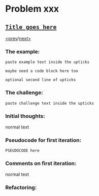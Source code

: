 # Problem xxx

## [`Title goes here`](https://projecteuler.net/problem=)

[<prev](./../DIR022_names_scores/README.md)/[next>](./../README.md) 

### The example:
`paste example text inside the upticks`
```
maybe need a code block here too
```
`optional second line of upticks`

### The challenge:
`paste challenge text inside the upticks`

### Initial thoughts:
normal text

### Pseudocode for first iteration:
```
PSEUDOCODE here
```

### Comments on first iteration:
normal text

### Refactoring:
